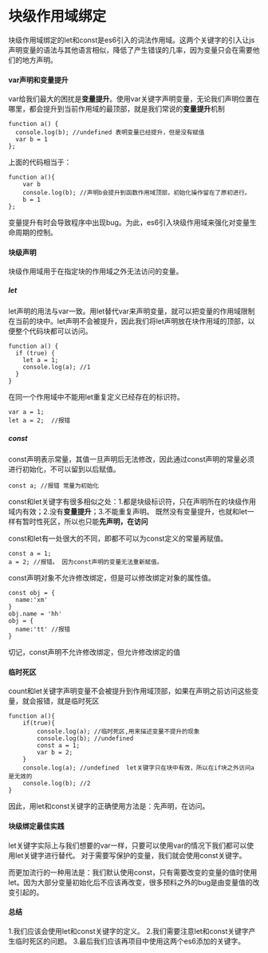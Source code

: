 # 块级作用域绑定

块级作用域绑定的let和const是es6引入的词法作用域。这两个关键字的引入让js声明变量的语法与其他语言相似，降低了产生错误的几率，因为变量只会在需要他们的地方声明。

#### var声明和变量提升

var给我们最大的困扰是**变量提升**。使用var关键字声明变量，无论我们声明位置在哪里，都会提升到当前作用域的最顶部，就是我们常说的**变量提升**机制

```
function a() {
  console.log(b); //undefined 表明变量已经提升，但是没有赋值
  var b = 1
};
```

上面的代码相当于：

```
function a(){
    var b
    console.log(b); //声明b会提升到函数作用域顶部，初始化操作留在了原初进行。
    b = 1
};
```

变量提升有时会导致程序中出现bug。为此，es6引入块级作用域来强化对变量生命周期的控制。

#### 块级声明

块级作用域用于在指定块的作用域之外无法访问的变量。

##### let

let声明的用法与var一致。用let替代var来声明变量，就可以把变量的作用域限制在当前的块中。let声明不会被提升，因此我们将let声明放在块作用域的顶部，以便整个代码块都可以访问。

```
function a() {
  if (true) {
    let a = 1;
    console.log(a); //1
  }
}
```

在同一个作用域中不能用let重复定义已经存在的标识符。

```
var a = 1;
let a = 2;  //报错
```

##### const

const声明表示常量，其值一旦声明后无法修改，因此通过const声明的常量必须进行初始化，不可以留到以后赋值。

```
const a; //报错 常量为初始化
```

const和let关键字有很多相似之处：1.都是块级标识符，只在声明所在的块级作用域内有效；2.没有**变量提升**；3.不能重复声明。
既然没有变量提升，也就和let一样有暂时性死区，所以也只能**先声明，在访问**

const和let有一处很大的不同，即都不可以为const定义的常量再赋值。

```
const a = 1;
a = 2; //报错。 因为const声明的变量无法重新赋值。
```

const声明对象不允许修改绑定，但是可以修改绑定对象的属性值。

```
const obj = {
  name:'xm'
}
obj.name = 'hh'
obj = {
  name:'tt' //报错
}
```

切记，const声明不允许修改绑定，但允许修改绑定的值

#### 临时死区

count和let关键字声明变量不会被提升到作用域顶部，如果在声明之前访问这些变量，就会报错，就是临时死区

```
function a(){
    if(true){
        console.log(a); //临时死区,用来描述变量不提升的现象
        console.log(b); //undefined
        const a = 1;
        var b = 2;
    }
    console.log(a); //undefined  let关键字只在块中有效，所以在if块之外访问a是无效的
    console.log(b); //2  
}
```

因此，用let和const关键字的正确使用方法是：先声明，在访问。

#### 块级绑定最佳实践

let关键字实际上与我们想要的var一样，只要可以使用var的情况下我们都可以使用let关键字进行替代。
对于需要写保护的变量，我们就会使用const关键字。

而更加流行的一种用法是：我们默认使用const，只有需要改变的变量的值时使用let。因为大部分变量初始化后不应该再改变，很多预料之外的bug是由变量值的改变引起的。

#### 总结

1.我们应该会使用let和const关键字的定义。
2.我们需要注意let和const关键字产生临时死区的问题。
3.最后我们应该再项目中使用这两个es6添加的关键字。


